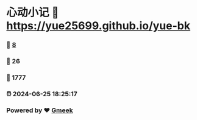 # 心动小记 :link: https://yue25699.github.io/yue-bk 
### :page_facing_up: [8](https://yue25699.github.io/yue-bk/tag.html) 
### :speech_balloon: 26 
### :hibiscus: 1777 
### :alarm_clock: 2024-06-25 18:25:17 
### Powered by :heart: [Gmeek](https://github.com/Meekdai/Gmeek)
